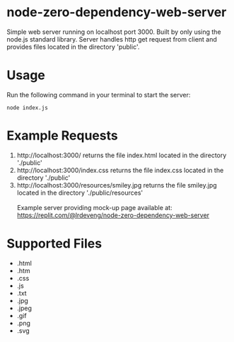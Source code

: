 # node-zero-dependency-web-server

Simple web server running on localhost port 3000. Built by only using the node.js standard library.
Server handles http get request from client and provides files located in the directory 'public'.

# Usage

Run the following command in your terminal to start the server:
```
node index.js
```

# Example Requests
1. http://localhost:3000/ returns the file index.html located in the directory './public'
2. http://localhost:3000/index.css returns the file index.css located in the directory './public'
3. http://localhost:3000/resources/smiley.jpg returns the file smiley.jpg located in the directory './public/resources'
<br><br>
Example server providing mock-up page available at: https://replit.com/@lrdeveng/node-zero-dependency-web-server

# Supported Files

- .html
- .htm
- .css
- .js
- .txt
- .jpg
- .jpeg
- .gif
- .png
- .svg
